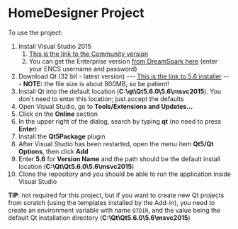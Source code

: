 # HomeDesigner Project

To use the project:

1. Install Visual Studio 2015  
    1. [This is the link to the Community version](https://go.microsoft.com/fwlink/?LinkId=691978&clcid=0x409)
    2. You can get the Enterprise version [from DreamSpark here](https://aits.encs.concordia.ca/aits/sec/msdnaa) (enter your ENCS username and password)
2. Download Qt (32 bit - latest version) --- [This is the link to 5.6 installer](http://download.qt.io/official_releases/qt/5.6/5.6.0/qt-opensource-windows-x86-msvc2015-5.6.0.exe)
    --- **NOTE:** the file size is about 800MB, so be patient!
3. Install Qt into the default location (**C:\qt\Qt5.6.0\5.6\msvc2015**). You don't need to enter this location; just accept the defaults
4. Open Visual Studio, go to **Tools/Extensions and Updates...**
5. Click on the **Online** section
6. In the upper right of the dialog, search by typing **qt** (no need to press **Enter**)
7. Install the **Qt5Package** plugin
8. After Visual Studio has been restarted, open the menu item **Qt5/Qt Options**, then click **Add**
9. Enter **5.6** for **Version Name** and the path should be the default install location (**C:\Qt\Qt5.6.0\5.6\msvc2015**)
10. Clone the repository and you should be able to run the application inside Visual Studio

**TIP**: not required for this project, but if you want to create new Qt projects from scratch (using the templates installed by the Add-in), you need to create an environment variable with name `QTDIR`, and the value being the default Qt installation directory (**C:\Qt\Qt5.6.0\5.6\msvc2015**)